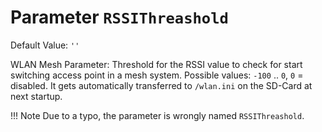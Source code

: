 # Parameter `RSSIThreashold`
Default Value: `''`

WLAN Mesh Parameter: Threshold for the RSSI value to check for start switching access point in a mesh system.
Possible values: `-100` .. `0`, `0` = disabled.
It gets automatically transferred to `/wlan.ini` on the SD-Card at next startup.

!!! Note
    Due to a typo, the parameter is wrongly named `RSSIThreashold`.
